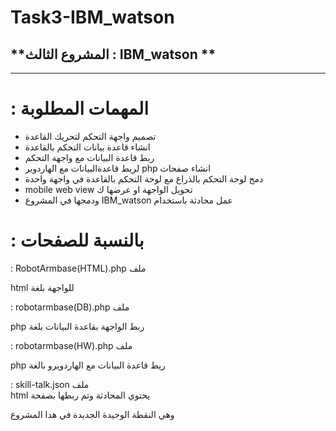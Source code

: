 # Task3-IBM_watson
## **المشروع الثالث : IBM_watson **
***

# : المهمات المطلوبة 
* تصميم واجهة التحكم لتحريك القاعدة 
* انشاء قاعدة بيانات التحكم بالقاعدة 
* ربط قاعدة البيانات مع واجهة التحكم
* لريط قاعدةالبيانات مع الهاردوير php  انشاء صفحات 
* دمج لوحة التحكم بالذراع مع لوحة التحكم بالقاعدة في واجهة واحدة  
* mobile web view تحويل الواجهة او عرضها ك 
* ودمجها في المشروع IBM_watson عمل محادثة باستخدام 

# : بالنسبة للصفحات 
: RobotArmbase(HTML).php ملف

html للواجهة بلغة 

: robotarmbase(DB).php ملف

php ربط الواجهة بقاعدة البيانات بلغة

: robotarmbase(HW).php ملف

php ريط قاعدة البيانات مع الهاردويرو بالغة

 : skill-talk.json ملف     
html يحتوي المحادثة وتم ربطها بصفحة 

وهي النقطة الوحيدة الجديدة في هدا المشروع
